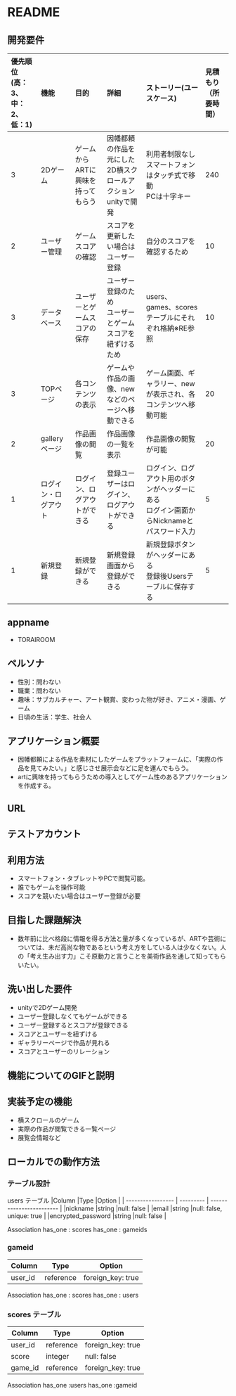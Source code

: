# README

## 開発要件
| 優先順位<br>(高：3、中：2、低：1) |  機能   |  目的  |  詳細  |  ストーリー(ユースケース)  |  見積もり（所要時間）  |
| :------ | :---- | :--- |:----- |:---- |:----- |
|  3  |  2Dゲーム   |  ゲームからARTに興味を持ってもらう  |  因幡都頼の作品を元にした2D横スクロールアクション<br>unityで開発  |  利用者制限なし<br>スマートフォンはタッチ式で移動<br>PCは十字キー  |  240   |
|  2  | ユーザー管理 | ゲームスコアの確認 | スコアを更新したい場合はユーザー登録 | 自分のスコアを確認するため |	10 |
|  3  | データベース | ユーザーとゲームスコアの保存 | ユーザー登録のため<br>ユーザーとゲームスコアを紐ずけるため | users、games、scoresテーブルにそれぞれ格納※RE参照 | 10 |
|  3  | TOPページ   | 各コンテンツの表示 | ゲームや作品の画像、newなどのページへ移動できる | ゲーム画面、ギャラリー、newが表示され、各コンテンツへ移動可能 | 20 |
|  2  | galleryページ | 作品画像の閲覧 | 作品画像の一覧を表示 | 作品画像の閲覧が可能 | 20 |
|  1  | ログイン・ログアウト | ログイン、ログアウトができる | 登録ユーザーはログイン、ログアウトができる | ログイン、ログアウト用のボタンがヘッダーにある<br>ログイン画面からNicknameとパスワード入力| 5 |
|  1  | 新規登録 | 新規登録ができる | 新規登録画面から登録ができる | 新規登録ボタンがヘッダーにある<br>登録後Usersテーブルに保存する | 5 |
## appname
- TORAIROOM

## ペルソナ
- 性別：問わない
- 職業：問わない
- 趣味：サブカルチャー、アート観賞、変わった物が好き、アニメ・漫画、ゲーム
- 日頃の生活：学生、社会人

## アプリケーション概要
- 因幡都頼による作品を素材にしたゲームをプラットフォームに、「実際の作品を見てみたい。」と感じさせ展示会などに足を運んでもらう。
- artに興味を持ってもらうための導入としてゲーム性のあるアプリケーションを作成する。

## URL
## テストアカウント
## 利用方法
- スマートフォン・タブレットやPCで閲覧可能。
- 誰でもゲームを操作可能
- スコアを競いたい場合はユーザー登録が必要

## 目指した課題解決
- 数年前に比べ格段に情報を得る方法と量が多くなっているが、ARTや芸術については、未だ高尚な物であるという考え方をしている人は少なくない。人の「考え生み出す力」こそ原動力と言うことを美術作品を通して知ってもらいたい。

## 洗い出した要件
- unityで2Dゲーム開発
- ユーザー登録しなくてもゲームができる
- ユーザー登録するとスコアが登録できる
- スコアとユーザーを紐ずける
- ギャラリーページで作品が見れる
- スコアとユーザーのリレーション

## 機能についてのGIFと説明

## 実装予定の機能
- 横スクロールのゲーム
- 実際の作品が閲覧できる一覧ページ
- 展覧会情報など

## ローカルでの動作方法
### テーブル設計
users テーブル
|Column	             |Type	     |Option                    |
| -----------------  | --------- | ------------------------ |
|nickname	           |string	   |null: false               |
|email	             |string     |null: false, unique: true |
|encrypted_password  |string	   |null: false               |

Association
has_one : scores 
has_one : gameids

### gameid

|Column	   |Type	    |Option            |
| -------- | -------- | ---------------- |
|user_id	 |reference	|foreign_key: true |

Association
has_one : scores has_one : users

### scores テーブル

|Column	   |Type	    |Option            |
| -------- | -------- | ---------------- |
|user_id   |reference	| foreign_key: true|
|score	   |integer	  | null: false      |
|game_id	 |reference	| foreign_key: true|

Association
has_one :users
has_one :gameid
